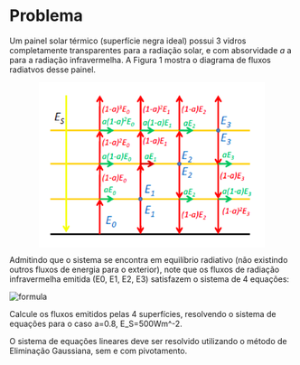 # Problema
Um painel solar térmico (superfície negra ideal) possui 3 vidros completamente transparentes para a radiação solar, e com absorvidade $a$ a para a radiação infravermelha. A Figura 1 mostra o diagrama de fluxos radiatvos desse painel.

<img src="imgs/painel.png" width="400px" style="display: block; margin:auto" />

Admitindo que o sistema se encontra em equilíbrio radiativo (não existindo outros fluxos de energia para o exterior), note que os fluxos de radiação infravermelha emitida (E0, E1, E2, E3) satisfazem o sistema de 4 equações:

![formula](https://render.githubusercontent.com/render/math?math=%5Ccolor%7Bwhite%7D+%5Cbegin%7Balign%2A%7D%0D%0A%5Cbegin%7Bcases%7D%0D%0A-E_0+%2B+E_1+%2B+%281-a%29E_2+%2B+%281-a%29%5E2E_3%2BE_S+%26%3D+0+%5C%5C%0D%0AaE_0+-+2E_1+%2B+aE_2+%2B+a%281-a%29E_3+%26%3D+0+%5C%5C%0D%0Aa%281-a%29E_0+%2B+aE_1+-+2E_2+%2B+aE_3+%26%3D+0+%5C%5C%0D%0Aa%281-a%29%5E2E_0+%2B+a%281-a%29E_1+%2B+aE_2+-+2E_3+%26%3D+0%0D%0A%5Cend%7Bcases%7D%0D%0A%5Cend%7Balign%2A%7D)

Calcule os fluxos emitidos pelas 4 superfícies, resolvendo o sistema de equações para o caso a=0.8, E_S=500Wm^-2. 

O sistema de equações lineares deve ser resolvido utilizando o método de Eliminação Gaussiana, sem e com pivotamento. 
